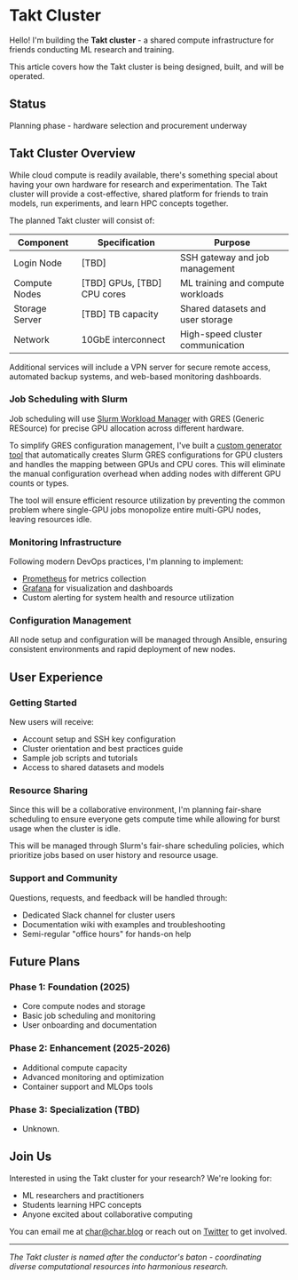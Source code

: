 # Takt Cluster

Hello! I'm building the **Takt cluster** - a shared compute infrastructure for friends conducting ML research and training.

This article covers how the Takt cluster is being designed, built, and will be operated.

## Status

Planning phase - hardware selection and procurement underway

## Takt Cluster Overview

While cloud compute is readily available, there's something special about having your own hardware for research and experimentation. The Takt cluster will provide a cost-effective, shared platform for friends to train models, run experiments, and learn HPC concepts together.

The planned Takt cluster will consist of:

| Component | Specification | Purpose |
|-----------|---------------|---------|
| Login Node | [TBD] | SSH gateway and job management |
| Compute Nodes | [TBD] GPUs, [TBD] CPU cores | ML training and compute workloads |
| Storage Server | [TBD] TB capacity | Shared datasets and user storage |
| Network | 10GbE interconnect | High-speed cluster communication |

Additional services will include a VPN server for secure remote access, automated backup systems, and web-based monitoring dashboards.

### Job Scheduling with Slurm

Job scheduling will use [Slurm Workload Manager](https://slurm.schedmd.com/documentation.html) with GRES (Generic RESource) for precise GPU allocation across different hardware.

To simplify GRES configuration management, I've built a [custom generator tool](https://github.com/name/gres-generator) that automatically creates Slurm GRES configurations for GPU clusters and handles the mapping between GPUs and CPU cores. This will eliminate the manual configuration overhead when adding nodes with different GPU counts or types.

The tool will ensure efficient resource utilization by preventing the common problem where single-GPU jobs monopolize entire multi-GPU nodes, leaving resources idle.

### Monitoring Infrastructure

Following modern DevOps practices, I'm planning to implement:

- [Prometheus](https://prometheus.io/) for metrics collection
- [Grafana](https://grafana.com/) for visualization and dashboards
- Custom alerting for system health and resource utilization

### Configuration Management

All node setup and configuration will be managed through Ansible, ensuring consistent environments and rapid deployment of new nodes.

## User Experience

### Getting Started

New users will receive:

- Account setup and SSH key configuration
- Cluster orientation and best practices guide
- Sample job scripts and tutorials
- Access to shared datasets and models

### Resource Sharing

Since this will be a collaborative environment, I'm planning fair-share scheduling to ensure everyone gets compute time while allowing for burst usage when the cluster is idle.

This will be managed through Slurm's fair-share scheduling policies, which prioritize jobs based on user history and resource usage.

### Support and Community

Questions, requests, and feedback will be handled through:

- Dedicated Slack channel for cluster users
- Documentation wiki with examples and troubleshooting
- Semi-regular "office hours" for hands-on help

## Future Plans

### Phase 1: Foundation (2025)

- Core compute nodes and storage
- Basic job scheduling and monitoring
- User onboarding and documentation

### Phase 2: Enhancement (2025-2026)

- Additional compute capacity
- Advanced monitoring and optimization
- Container support and MLOps tools

### Phase 3: Specialization (TBD)

- Unknown.

## Join Us

Interested in using the Takt cluster for your research? We're looking for:

- ML researchers and practitioners
- Students learning HPC concepts
- Anyone excited about collaborative computing

You can email me at [char@char.blog](mailto:char@char.blog) or reach out on [Twitter](https://twitter.com/cunjur) to get involved.

---

*The Takt cluster is named after the conductor's baton - coordinating diverse computational resources into harmonious research.*
